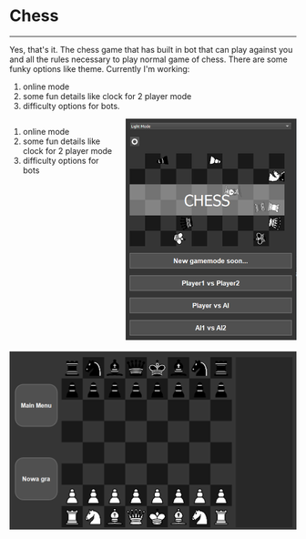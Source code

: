 # Chess
----------------------------------------
Yes, that's it. The chess game that has built in bot that can play against you and all the rules necessary to play normal game of chess. 
There are some funky options like theme. Currently I'm working:
1. online mode
2. some fun details like clock for 2 player mode
3. difficulty options for bots.
<!-- Górna część: lista i wąski obrazek obok siebie -->
<div style="display: flex; gap: 20px; align-items: flex-start;">
  <!-- Kolumna z listą -->
  <div style="flex: 1;">
    <ol>
      <li>online mode</li>
      <li>some fun details like clock for 2 player mode</li>
      <li>difficulty options for bots</li>
    </ol>
  </div>
  
  <!-- Kolumna z wąskim obrazkiem -->
  <div style="flex: 1;">
    <img 
      src="Images/Chess_screen.png" 
      alt="ChessMenu" 
      style="display: block; margin: 0 auto; max-width: 300px; height: auto;"
    >
  </div>
</div>

<!-- Dolna część: duży obrazek na całą szerokość -->
<div style="margin-top: 20px;">
  <img 
    src="Images/Checkboard.png" 
    alt="Chessboard" 
    style="max-width: 100%; height: auto;"
  >
</div>
